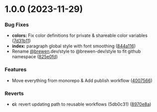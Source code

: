 # 1.0.0 (2023-11-29)


### Bug Fixes

* **colors:** Fix color definitions for private & shareable color variables ([7d31b11](https://github.com/brewen-dev/style/commit/7d31b11199b6b7b98bcfe9a6974eef2a8da4a91e))
* **index:** paragraph global style with font smoothing ([844a116](https://github.com/brewen-dev/style/commit/844a1160fd4a2a9a3d3da1ec2c5aa98403981b20))
* Rename [@brewen](https://github.com/brewen).dev/style to @brewen-dev/style to fit github namespace ([825e0fd](https://github.com/brewen-dev/style/commit/825e0fdacc6ba930b37e96d03a04d403c2a9bf50))


### Features

* Move everything from monorepo & Add publish workflow ([4007566](https://github.com/brewen-dev/style/commit/4007566f97f2f14a63ecb9708fbeade4baef568e))


### Reverts

* **ci:** revert updating path to reusable workflows (5db0c31) ([8970e8a](https://github.com/brewen-dev/style/commit/8970e8a60709ee82cd98c7b1eec6332a60625cb5))
